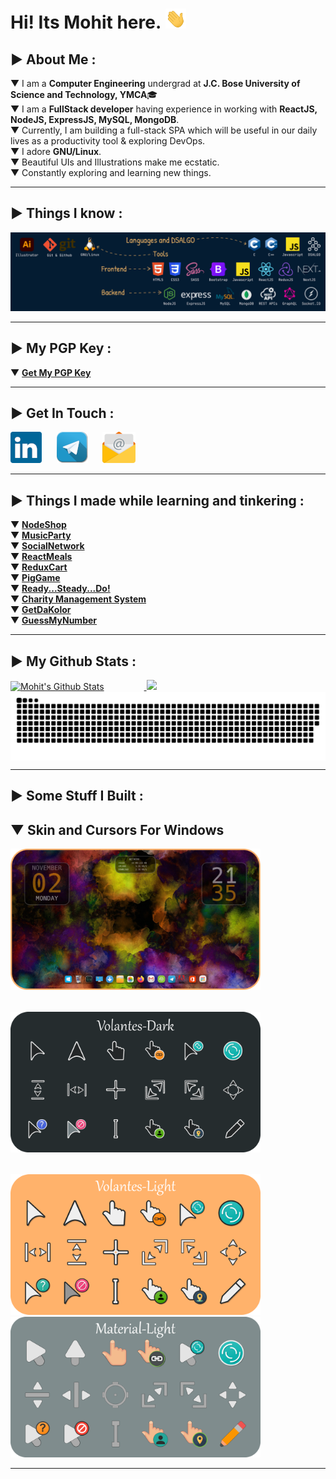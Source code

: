 <!--
* @Author: Mohit Pathak
* @Date:   2021-01-30 03:39:33
* @Last Modified by:   Mohit Pathak
* @Last Modified time: 2022-07-26 07:12:53
 -->

# Hi! Its Mohit here.&nbsp;<img height="32px" src="./Images/wave.gif"/>

## ▶ About Me :

▼ I am a **Computer Engineering** undergrad at **J.C. Bose University of Science and Technology, YMCA**🎓<br>
▼ I am a **FullStack developer** having experience in working with **ReactJS, NodeJS, ExpressJS, MySQL, MongoDB**.<br>
▼ Currently, I am building a full-stack SPA which will be useful in our daily lives as a productivity tool & exploring DevOps.<br>
▼ I adore **GNU/Linux**.<br>
▼ Beautiful UIs and Illustrations make me ecstatic.<br>
▼ Constantly exploring and learning new things.<br>

---

## ▶ Things I know :

![Tools and Technologies](./Images/Banner.png)

---

## ▶ My PGP Key :

▼ [**Get My PGP Key**][pgp]

---

## ▶ Get In Touch :

[![LinkedIn](./Images/linkedinlogosmall.png)][linkedin]&nbsp;&nbsp;&nbsp;&nbsp;&nbsp;
[![Telegram](./Images/telegramlogosmall.png)][telegram]&nbsp;&nbsp;&nbsp;&nbsp;&nbsp;
[![Email](./Images/emaillogosmall.png)][email]&nbsp;&nbsp;&nbsp;&nbsp;&nbsp;

---

## ▶ Things I made while learning and tinkering :

▼ **[NodeShop][project8]**<br>
▼ **[MusicParty][project10]**<br>
▼ **[SocialNetwork][project9]**<br>
▼ **[ReactMeals][project6]**<br>
▼ **[ReduxCart][project7]**<br>
▼ **[PigGame][project5]**<br>
▼ **[Ready...Steady...Do!][project2]**<br>
▼ **[Charity Management System][project1]**<br>
▼ **[GetDaKolor][project3]**<br>
▼ **[GuessMyNumber][project4]**<br>

---

## ▶ My Github Stats :

<a href="#">
 <img height="175px" style="margin-right:64px;" src="https://github-readme-stats.vercel.app/api?username=aystic&count_private=true&hide=stars&show_icons=true&theme=great-gatsby&border_radius=16px&border_color=#999" alt="Mohit's Github Stats"/>
</a>
<a href="#">
  <img height="175px" src="https://github-readme-stats.vercel.app/api/top-langs?username=aystic&layout=compact&hide=html,css&langs_count=10&theme=great-gatsby&border_radius=16px&border_color=#999"/> 
</a>

<br/>

<a href="#">
  <img align="center" src="https://github.com/aystic/aystic/blob/output/github-contribution-grid-snake.svg" alt="snake"/>
</a>

---

## ▶ Some Stuff I Built :

## ▼ Skin and Cursors For Windows

<a href="#"><img src="./Images/windowsdesktop.png" width="400px" style="margin-right:32px;margin-bottom:32px;"/></a>
<a href="https://www.deviantart.com/aystic/art/Volantes-Dark-879809065"><img src="./Images/Volantes-Dark.png" width="400px" style="margin-bottom:32px;"/></a>
<a href="https://www.deviantart.com/aystic/art/Volantes-Light-880018331"><img src="./Images/Volantes-Light.png" width="400px" style="margin-right:32px"/></a>
<a href="https://www.deviantart.com/aystic/art/Material-Light-879897389"><img src="./Images/Material-Light.png" width="400px" /></a>

---

[email]: <mailto: itspmohit@gmail.com>
[linkedin]: https://www.linkedin.com/in/aystic/
[project1]: https://github.com/aystic/CharityManagementSystem
[project2]: https://github.com/aystic/ReadySteadyDo
[project3]: https://github.com/aystic/GetDaKolor
[project4]: https://github.com/aystic/GuessMyNumber
[project5]: https://github.com/aystic/PigGame
[project6]: https://github.com/aystic/ReactMeals
[project7]: https://github.com/aystic/ReduxCart
[project8]: https://github.com/aystic/NodeShop
[project9]: https://github.com/aystic/Social-Network
[project10]: https://github.com/aystic/MusicParty
[telegram]: https://t.me/aystic0_0
[hack]: https://github.com/source-foundry/Hack
[firacode]: https://github.com/tonsky/FiraCode
[pgp]: https://aystic.github.io/PublicKey/
[material_light]: https://www.deviantart.com/aystic/art/Material-Light-879897389
[volantes_dark]: https://www.deviantart.com/aystic/art/Volantes-Dark-879809065
[volantes_light]: https://www.deviantart.com/aystic/art/Volantes-Light-880018331
